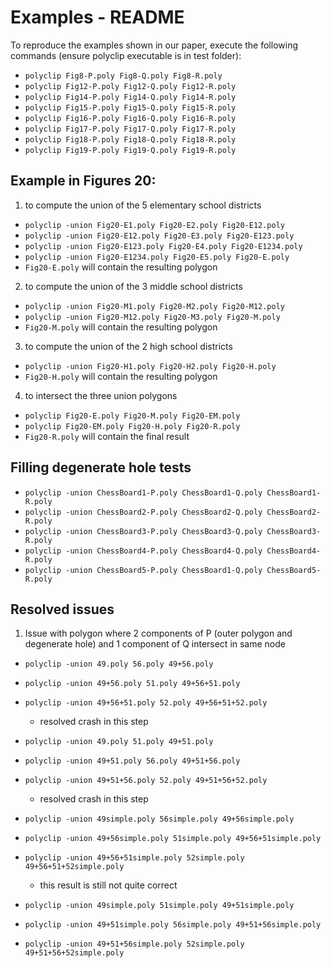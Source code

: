 
#  Examples - README


To reproduce the examples shown in our paper, execute the
following commands (ensure polyclip executable is in test folder):

- `polyclip Fig8-P.poly Fig8-Q.poly Fig8-R.poly`
- `polyclip Fig12-P.poly Fig12-Q.poly Fig12-R.poly`
- `polyclip Fig14-P.poly Fig14-Q.poly Fig14-R.poly`
- `polyclip Fig15-P.poly Fig15-Q.poly Fig15-R.poly`
- `polyclip Fig16-P.poly Fig16-Q.poly Fig16-R.poly`
- `polyclip Fig17-P.poly Fig17-Q.poly Fig17-R.poly`
- `polyclip Fig18-P.poly Fig18-Q.poly Fig18-R.poly`
- `polyclip Fig19-P.poly Fig19-Q.poly Fig19-R.poly`

## Example in Figures 20:

  1) to compute the union of the 5 elementary school districts

  - `polyclip -union Fig20-E1.poly Fig20-E2.poly Fig20-E12.poly`
  - `polyclip -union Fig20-E12.poly Fig20-E3.poly Fig20-E123.poly`
  - `polyclip -union Fig20-E123.poly Fig20-E4.poly Fig20-E1234.poly`
  - `polyclip -union Fig20-E1234.poly Fig20-E5.poly Fig20-E.poly`
  - `Fig20-E.poly` will contain the resulting polygon
  

  2) to compute the union of the 3 middle school districts

  - `polyclip -union Fig20-M1.poly Fig20-M2.poly Fig20-M12.poly`
  - `polyclip -union Fig20-M12.poly Fig20-M3.poly Fig20-M.poly`
  - `Fig20-M.poly` will contain the resulting polygon

  3) to compute the union of the 2 high school districts

  - `polyclip -union Fig20-H1.poly Fig20-H2.poly Fig20-H.poly`
  - `Fig20-H.poly` will contain the resulting polygon

  4) to intersect the three union polygons

  - `polyclip Fig20-E.poly Fig20-M.poly Fig20-EM.poly`
  - `polyclip Fig20-EM.poly Fig20-H.poly Fig20-R.poly`
  - `Fig20-R.poly` will contain the final result

## Filling degenerate hole tests
  - `polyclip -union ChessBoard1-P.poly ChessBoard1-Q.poly ChessBoard1-R.poly`
  - `polyclip -union ChessBoard2-P.poly ChessBoard2-Q.poly ChessBoard2-R.poly`
  - `polyclip -union ChessBoard3-P.poly ChessBoard3-Q.poly ChessBoard3-R.poly`
  - `polyclip -union ChessBoard4-P.poly ChessBoard4-Q.poly ChessBoard4-R.poly`
  - `polyclip -union ChessBoard5-P.poly ChessBoard1-Q.poly ChessBoard5-R.poly`
  
## Resolved issues
1) Issue with polygon where 2 components of P (outer polygon and degenerate hole) and 1 component of Q intersect in same node
 - `polyclip -union 49.poly 56.poly 49+56.poly`
 - `polyclip -union 49+56.poly 51.poly 49+56+51.poly`
 - `polyclip -union 49+56+51.poly 52.poly 49+56+51+52.poly`
   - resolved crash in this step
 
 - `polyclip -union 49.poly 51.poly 49+51.poly`
 - `polyclip -union 49+51.poly 56.poly 49+51+56.poly`
 - `polyclip -union 49+51+56.poly 52.poly 49+51+56+52.poly`
   - resolved crash in this step
 
 - `polyclip -union 49simple.poly 56simple.poly 49+56simple.poly`
 - `polyclip -union 49+56simple.poly 51simple.poly 49+56+51simple.poly`
 - `polyclip -union 49+56+51simple.poly 52simple.poly 49+56+51+52simple.poly`
   - this result is still not quite correct
 
 - `polyclip -union 49simple.poly 51simple.poly 49+51simple.poly`
 - `polyclip -union 49+51simple.poly 56simple.poly 49+51+56simple.poly`
 - `polyclip -union 49+51+56simple.poly 52simple.poly 49+51+56+52simple.poly`
    